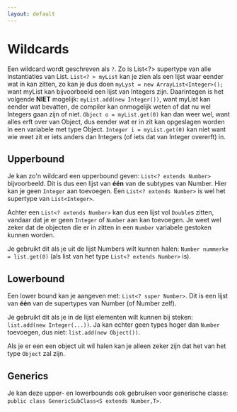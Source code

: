 ```yaml
---
layout: default
---
```


# Wildcards

Een wildcard wordt geschreven als `?`. Zo is List<?> supertype van alle instantiaties van List. `List<? > myList` kan je zien als een lijst waar eender wat in kan zitten, zo kan je dus doen `myLyst = new ArrayList<Integer>();` want myList kan bijvoorbeeld een lijst van Integers zijn. Daarintegen is het volgende **NIET** mogelijk: `myList.add(new Integer())`, want myList kan eender wat bevatten, de compiler kan onmogelijk weten of dat nu wel Integers gaan zijn of niet. `Object o = myList.get(0)` kan dan weer wel, want alles erft over van Object, dus eender wat er in zit kan opgeslagen worden in een variabele met type Object. `Integer i = myList.get(0)` kan niet want wie weet zit er iets anders dan Integers (of iets dat van Integer overerft) in.

## Upperbound

Je kan zo'n wildcard een upperbound geven: `List<? extends Number>` bijvoorbeeld. Dit is dus een lijst van **één** van de subtypes van Number. Hier kan je geen `Integer` aan toevoegen. Een `List<? extends Number>` is wel het supertype van `List<Integer>`.

Achter een `List<? extends Number>` kan dus een lijst vol `Double`s zitten, vandaar dat je er geen `Integer` of `Number` aan kan toevoegen. Je weet wel zeker dat de objecten die er in zitten in een `Number` variabele gestoken kunnen worden.

Je gebruikt dit als je uit de lijst Numbers wilt kunnen halen: `Number nummerke = list.get(0)` (als list van het type `List<? extends Number>` is).

## Lowerbound

Een lower bound kan je aangeven met: `List<? super Number>`. Dit is een lijst van **één** van de supertypes van Number (of Number zelf).

Je gebruikt dit als je in de lijst elementen wilt kunnen bij steken: `list.add(new Integer(...))`. Ja kan echter geen types hoger dan `Number` toevoegen, dus niet: `list.add(new Object())`.

Als je er een een object uit wil halen kan je alleen zeker zijn dat het van het type `Object` zal zijn.

## Generics

Je kan deze upper- en lowerbounds ook gebruiken voor generische classe: `public class GenericSubClass<S extends Number,T>`.
